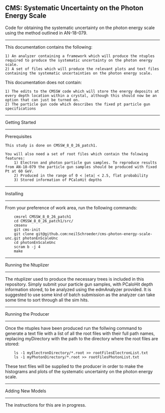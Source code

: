 CMS: Systematic Uncertainty on the Photon Energy Scale
----

Code for obtaining the systematic uncertainty on the photon energy scale using the method outlined in AN-18-079.

----

 This documentation contains the following:

    1) An analyzer containing a framework which will produce the ntuples required to produce the systematic uncertainty on the photon energy scale.
    2) A set of files which will produce the relevant plots and text files containing the systematic uncertainties on the photon energy scale.

 This documentation does not contain:

    1) The edits to the CMSSW code which will store the energy deposits at every depth location within a crystal, although this should now be an option that can just be turned on.
    2) The particle gun code which describes the fixed pt particle gun specifications

----

Getting Started

----

Prerequisites

    This study is done on CMSSW_8_0_26_patch1.

    You will also need a set of root files which contain the folowing features:
        1) Electron and photon particle gun samples. To reproduce results from AN-18-079 the particle gun samples should be produced with fixed Pt at 60 GeV.
        2) Produced in the range of 0 < |eta| < 2.5, flat probability
        3) Stored information of PCaloHit depths

----

Installing

----

From your preference of work area, run the following commands:

```
    cmsrel CMSSW_8_0_26_patch1
    cd CMSSW_8_0_26_patch1/src/
    cmsenv
    git cms-init
    git clone git@github.com:neilSchroeder/cms-photon-energy-scale-unc.git photonEnScaleUnc
    cd photonEnScaleUnc
    scram b -j 4
    make
```

----

Running the Ntuplizer

----

The ntuplizer used to produce the necessary trees is included in this repository. Simply submit your particle gun samples, with PCaloHit depth information stored, to be analyzed using the edmAnalyzer provided. It is suggested to use some kind of batch submission as the analyzer can take some time to sort through all the sim hits.

----
    
Running the Producer

----

Once the ntuples have been produced run the follwing command to generate a text file with a list of all the root files with their full path names, replacing myDirectory with the path to the directory where the root files are stored:

```
    ls -1 myElectronDirectory/*.root >> rootFilesElectronList.txt
    ls -1 myPhotonDirectory/*.root >> rootFilesPhotonList.txt
```

These text files will be supplied to the producer in order to make the histograms and plots of the systematic uncertainty on the photon energy scale.

----

Adding New Models

----

The instructions for this are in progress.
